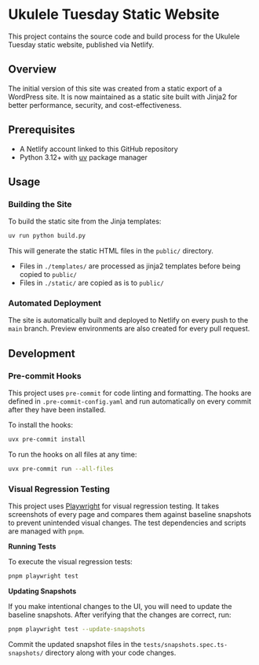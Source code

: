 # Ukulele Tuesday Static Website

This project contains the source code and build process for the Ukulele Tuesday static website, published via Netlify.

## Overview

The initial version of this site was created from a static export of a WordPress site. It is now maintained as a static site built with Jinja2 for better performance, security, and cost-effectiveness.

## Prerequisites

- A Netlify account linked to this GitHub repository
- Python 3.12+ with [uv](https://github.com/astral-sh/uv) package manager

## Usage

### Building the Site

To build the static site from the Jinja templates:

```bash
uv run python build.py
```

This will generate the static HTML files in the `public/` directory.

* Files in `./templates/` are processed as jinja2 templates before being copied to `public/`
* Files in `./static/` are copied as is to `public/`

### Automated Deployment

The site is automatically built and deployed to Netlify on every push to the `main` branch. Preview environments are also created for every pull request.

## Development

### Pre-commit Hooks

This project uses `pre-commit` for code linting and formatting. The hooks are defined in `.pre-commit-config.yaml` and run automatically on every commit after they have been installed.

To install the hooks:

```bash
uvx pre-commit install
```

To run the hooks on all files at any time:

```bash
uvx pre-commit run --all-files
```

### Visual Regression Testing

This project uses [Playwright](https://playwright.dev/) for visual regression testing. It takes screenshots of every page and compares them against baseline snapshots to prevent unintended visual changes. The test dependencies and scripts are managed with `pnpm`.

**Running Tests**

To execute the visual regression tests:

```bash
pnpm playwright test
```

**Updating Snapshots**

If you make intentional changes to the UI, you will need to update the baseline snapshots. After verifying that the changes are correct, run:

```bash
pnpm playwright test --update-snapshots
```

Commit the updated snapshot files in the `tests/snapshots.spec.ts-snapshots/` directory along with your code changes.

